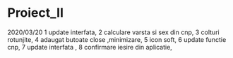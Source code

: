 # Proiect_II
2020/03/20
1 update interfata,
2 calculare varsta si sex din cnp,
3 colturi rotunjite,
4 adaugat butoate close ,minimizare,
5 icon soft,
6 update functie cnp,
7 update interfata ,
8 confirmare iesire din aplicatie,
